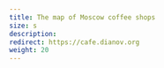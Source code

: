 ```yaml
---
title: The map of Moscow coffee shops
size: s
description: 
redirect: https://cafe.dianov.org
weight: 20
---
```



